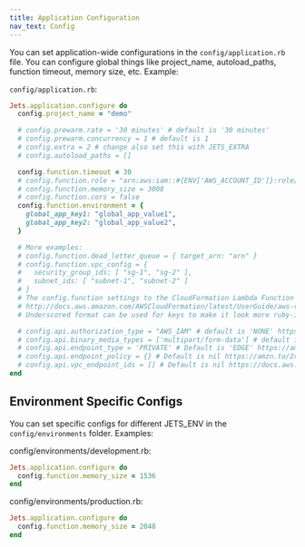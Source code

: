 ```yaml
---
title: Application Configuration
nav_text: Config
---
```


You can set application-wide configurations in the `config/application.rb` file. You can configure global things like project_name, autoload_paths, function timeout, memory size, etc. Example:

`config/application.rb`:

```ruby
Jets.application.configure do
  config.project_name = "demo"

  # config.prewarm.rate = '30 minutes' # default is '30 minutes'
  # config.prewarm.concurrency = 1 # default is 1
  # config.extra = 2 # change also set this with JETS_EXTRA
  # config.autoload_paths = []

  config.function.timeout = 30
  # config.function.role = "arn:aws:iam::#{ENV['AWS_ACCOUNT_ID']}:role/service-role/pre-created"
  # config.function.memory_size = 3008
  # config.function.cors = false
  config.function.environment = {
    global_app_key1: "global_app_value1",
    global_app_key2: "global_app_value2",
  }

  # More examples:
  # config.function.dead_letter_queue = { target_arn: "arn" }
  # config.function.vpc_config = {
  #   security_group_ids: [ "sg-1", "sg-2" ],
  #   subnet_ids: [ "subnet-1", "subnet-2" ]
  # }
  # The config.function settings to the CloudFormation Lambda Function properties.
  # http://docs.aws.amazon.com/AWSCloudFormation/latest/UserGuide/aws-resource-lambda-function.html
  # Underscored format can be used for keys to make it look more ruby-ish.

  # config.api.authorization_type = "AWS_IAM" # default is 'NONE' https://amzn.to/2qZ7zLh
  # config.api.binary_media_types = ['multipart/form-data'] # default is ['multipart/form-data'] # Changing this will update the API Gateway DNS
  # config.api.endpoint_type = 'PRIVATE' # Default is 'EDGE' https://amzn.to/2r0Iu2L, you need to set an endpoint_policy if this is 'PRIVATE'
  # config.api.endpoint_policy = {} # Default is nil https://amzn.to/2r0Iu2L
  # config.api.vpc_endpoint_ids = [] # Default is nil https://docs.aws.amazon.com/apigateway/latest/developerguide/apigateway-private-apis.html
end
```

## Environment Specific Configs

You can set specific configs for different JETS_ENV in the `config/environments` folder. Examples:

config/environments/development.rb:

```ruby
Jets.application.configure do
  config.function.memory_size = 1536
end
```

config/environments/production.rb:

```ruby
Jets.application.configure do
  config.function.memory_size = 2048
end
```

